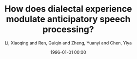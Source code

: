---
layout: post
title: How does dialectal experience modulate anticipatory speech processing?

date: 1996-01-01 00:00
author: Li, Xiaoqing and Ren, Guiqin and Zheng, Yuanyi and Chen, Yiya
tags: ["acoustic-phonological processing","anticipatory language processing","early language exposure","lexical-semantic processing","semantic context"]
journal: Journal of Memory and Language

link: https://doi.org/10.1016/j.jml.2020.104169

year: 2020
---